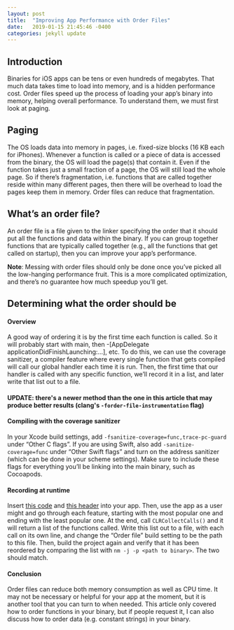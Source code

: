 ```yaml
---
layout: post
title:  "Improving App Performance with Order Files"
date:   2019-01-15 21:45:46 -0400
categories: jekyll update
---
```


## Introduction

Binaries for iOS apps can be tens or even hundreds of megabytes. That much data takes time to load into memory, and is a hidden performance cost. Order files speed up the process of loading your app’s binary into memory, helping overall performance. To understand them, we must first look at paging.

## Paging

The OS loads data into memory in pages, i.e. fixed-size blocks (16 KB each for iPhones). Whenever a function is called or a piece of data is accessed from the binary, the OS will load the page(s) that contain it. Even if the function takes just a small fraction of a page, the OS will still load the whole page. So if there’s fragmentation, i.e. functions that are called together reside within many different pages, then there will be overhead to load the pages keep them in memory. Order files can reduce that fragmentation.

## What’s an order file?

An order file is a file given to the linker specifying the order that it should put all the functions and data within the binary. If you can group together functions that are typically called together (e.g., all the functions that get called on startup), then you can improve your app’s performance.

__Note__: Messing with order files should only be done once you’ve picked all the low-hanging performance fruit. This is a more complicated optimization, and there’s no guarantee how much speedup you’ll get.

## Determining what the order should be

#### Overview

A good way of ordering it is by the first time each function is called. So it will probably start with main, then -[AppDelegate applicationDidFinishLaunching:…], etc. To do this, we can use the coverage sanitizer, a compiler feature where every single function that gets compiled will call our global handler each time it is run. Then, the first time that our handler is called with any specific function, we’ll record it in a list, and later write that list out to a file.

#### UPDATE: there's a newer method than the one in this article that may produce better results (clang's `-forder-file-instrumentation` flag)

#### Compiling with the coverage sanitizer

In your Xcode build settings, add `-fsanitize-coverage=func,trace-pc-guard` under “Other C flags”. If you are using Swift, also add `-sanitize-coverage=func` under “Other Swift flags” and turn on the address sanitizer (which can be done in your scheme settings). Make sure to include these flags for everything you’ll be linking into the main binary, such as Cocoapods.

#### Recording at runtime

Insert [this code](https://gist.github.com/michaeleisel/111fed9bf8dc46d2c08a0a30b940171e) and [this header](https://gist.github.com/michaeleisel/c1739427d8990752181110b508fd3cad) into your app. Then, use the app as a user might and go through each feature, starting with the most popular one and ending with the least popular one. At the end, call `CLRCollectCalls()` and it will return a list of the functions called. Write this list out to a file, with each call on its own line, and change the “Order file” build setting to be the path to this file. Then, build the project again and verify that it has been reordered by comparing the list with `nm -j -p <path to binary>`. The two should match.

#### Conclusion

Order files can reduce both memory consumption as well as CPU time. It may not be necessary or helpful for your app at the moment, but it is another tool that you can turn to when needed. This article only covered how to order functions in your binary, but if people request it, I can also discuss how to order data (e.g. constant strings) in your binary.

